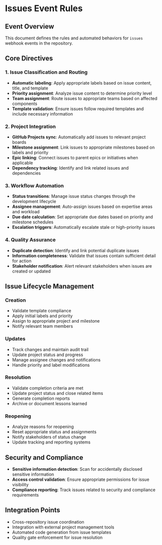 # Issues Event Rules

## Event Overview
This document defines the rules and automated behaviors for `issues` webhook events in the repository.

## Core Directives

### 1. Issue Classification and Routing
- **Automatic labeling**: Apply appropriate labels based on issue content, title, and template
- **Priority assignment**: Analyze issue content to determine priority level
- **Team assignment**: Route issues to appropriate teams based on affected components
- **Template validation**: Ensure issues follow required templates and include necessary information

### 2. Project Integration
- **GitHub Projects sync**: Automatically add issues to relevant project boards
- **Milestone assignment**: Link issues to appropriate milestones based on labels and priority
- **Epic linking**: Connect issues to parent epics or initiatives when applicable
- **Dependency tracking**: Identify and link related issues and dependencies

### 3. Workflow Automation
- **Status transitions**: Manage issue status changes through the development lifecycle
- **Assignee management**: Auto-assign issues based on expertise areas and workload
- **Due date calculation**: Set appropriate due dates based on priority and milestone schedules
- **Escalation triggers**: Automatically escalate stale or high-priority issues

### 4. Quality Assurance
- **Duplicate detection**: Identify and link potential duplicate issues
- **Information completeness**: Validate that issues contain sufficient detail for action
- **Stakeholder notification**: Alert relevant stakeholders when issues are created or updated

## Issue Lifecycle Management

### Creation
- Validate template compliance
- Apply initial labels and priority
- Assign to appropriate project and milestone
- Notify relevant team members

### Updates
- Track changes and maintain audit trail
- Update project status and progress
- Manage assignee changes and notifications
- Handle priority and label modifications

### Resolution
- Validate completion criteria are met
- Update project status and close related items
- Generate completion reports
- Archive or document lessons learned

### Reopening
- Analyze reasons for reopening
- Reset appropriate status and assignments
- Notify stakeholders of status change
- Update tracking and reporting systems

## Security and Compliance
- **Sensitive information detection**: Scan for accidentally disclosed sensitive information
- **Access control validation**: Ensure appropriate permissions for issue visibility
- **Compliance reporting**: Track issues related to security and compliance requirements

## Integration Points
- Cross-repository issue coordination
- Integration with external project management tools
- Automated code generation from issue templates
- Quality gate enforcement for issue resolution